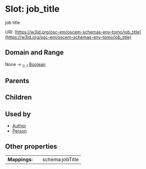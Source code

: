 
# Slot: job_title

job title

URI: [https://w3id.org/osc-em/oscem-schemas-env-tomo/job_title](https://w3id.org/osc-em/oscem-schemas-env-tomo/job_title)


## Domain and Range

None &#8594;  <sub>0..1</sub> [Boolean](types/Boolean.md)

## Parents


## Children


## Used by

 * [Author](Author.md)
 * [Person](Person.md)

## Other properties

|  |  |  |
| --- | --- | --- |
| **Mappings:** | | schema:jobTitle |